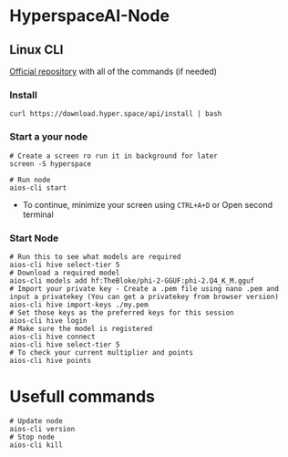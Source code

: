 # HyperspaceAI-Node

## Linux CLI
[Official repository](https://github.com/hyperspaceai/aios-cli?tab=readme-ov-file) with all of the commands (if needed)
### Install
```
curl https://download.hyper.space/api/install | bash
```

### Start a your node
```console
# Create a screen ro run it in background for later
screen -S hyperspace

# Run node
aios-cli start
```
* To continue, minimize your screen using `CTRL+A+D` or Open second terminal

### Start Node
```console
# Run this to see what models are required
aios-cli hive select-tier 5
# Download a required model
aios-cli models add hf:TheBloke/phi-2-GGUF:phi-2.Q4_K_M.gguf
# Import your private key - Create a .pem file using nano .pem and input a privatekey (You can get a privatekey from browser version)
aios-cli hive import-keys ./my.pem
# Set those keys as the preferred keys for this session
aios-cli hive login
# Make sure the model is registered
aios-cli hive connect
aios-cli hive select-tier 5
# To check your current multiplier and points
aios-cli hive points
```

# Usefull commands
```console
# Update node
aios-cli version
# Stop node
aios-cli kill
```

